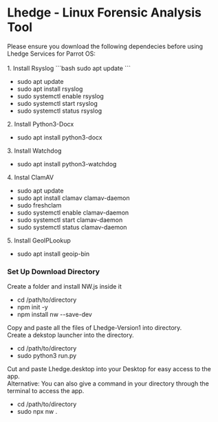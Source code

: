 <h1>Lhedge - Linux Forensic Analysis Tool</h1>
Please ensure you download the following dependecies before using Lhedge Services for Parrot OS:
<br><br>
1. Install Rsyslog
```bash
sudo apt update
```
<ul>
 <li>sudo apt update</li>
 <li>sudo apt install rsyslog</li>
 <li>sudo systemctl enable rsyslog</li>
 <li>sudo systemctl start rsyslog</li>
 <li>sudo systemctl status rsyslog</li>
</ul>
2. Install Python3-Docx
<ul>
 <li>sudo apt install python3-docx</li>
</ul>
3. Install Watchdog
<ul>
 <li>sudo apt install python3-watchdog</li>
</ul>
4. Instal ClamAV
<ul>
 <li>sudo apt update</li>
 <li>sudo apt install clamav clamav-daemon</li>
 <li>sudo freshclam</li>
 <li>sudo systemctl enable clamav-daemon</li>
 <li>sudo systemctl start clamav-daemon</li>
 <li>sudo systemctl status clamav-daemon</li>
</ul>
5. Install GeoIPLookup
<ul>
 <li>sudo apt install geoip-bin</li>
</ul>
<h3>Set Up Download Directory</h3>
Create a folder and install NW.js inside it
<ul>
 <li>cd /path/to/directory</li>
 <li>npm init -y</li>
 <li>npm install nw --save-dev</li>
</ul>
Copy and paste all the files of Lhedge-Version1 into directory.
<br>
Create a dekstop launcher into the directory. 
<ul>
 <li>cd /path/to/directory</li>
 <li>sudo python3 run.py</li>
</ul>
Cut and paste Lhedge.desktop into your Desktop for easy access to the app.
<br>
Alternative: You can also give a command in your directory through the terminal to access the app.
<ul>
 <li>cd /path/to/directory</li>
 <li>sudo npx nw .</li>
</ul>
<br>
